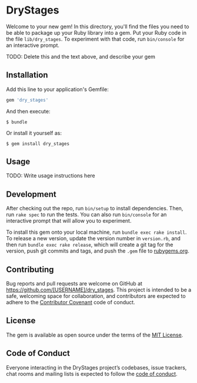 # DryStages

Welcome to your new gem! In this directory, you'll find the files you need to be able to package up your Ruby library into a gem. Put your Ruby code in the file `lib/dry_stages`. To experiment with that code, run `bin/console` for an interactive prompt.

TODO: Delete this and the text above, and describe your gem

## Installation

Add this line to your application's Gemfile:

```ruby
gem 'dry_stages'
```

And then execute:

    $ bundle

Or install it yourself as:

    $ gem install dry_stages

## Usage

TODO: Write usage instructions here

## Development

After checking out the repo, run `bin/setup` to install dependencies. Then, run `rake spec` to run the tests. You can also run `bin/console` for an interactive prompt that will allow you to experiment.

To install this gem onto your local machine, run `bundle exec rake install`. To release a new version, update the version number in `version.rb`, and then run `bundle exec rake release`, which will create a git tag for the version, push git commits and tags, and push the `.gem` file to [rubygems.org](https://rubygems.org).

## Contributing

Bug reports and pull requests are welcome on GitHub at https://github.com/[USERNAME]/dry_stages. This project is intended to be a safe, welcoming space for collaboration, and contributors are expected to adhere to the [Contributor Covenant](http://contributor-covenant.org) code of conduct.

## License

The gem is available as open source under the terms of the [MIT License](https://opensource.org/licenses/MIT).

## Code of Conduct

Everyone interacting in the DryStages project’s codebases, issue trackers, chat rooms and mailing lists is expected to follow the [code of conduct](https://github.com/[USERNAME]/dry_stages/blob/master/CODE_OF_CONDUCT.md).

